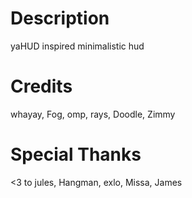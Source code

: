 # Description

yaHUD inspired minimalistic hud

# Credits

whayay, Fog, omp, rays, Doodle, Zimmy

# Special Thanks

<3 to jules, Hangman, exlo, Missa, James

